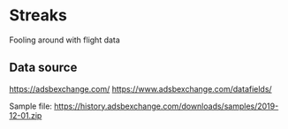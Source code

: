 Streaks
=======

Fooling around with flight data

Data source
-----------
https://adsbexchange.com/
https://www.adsbexchange.com/datafields/

Sample file:
https://history.adsbexchange.com/downloads/samples/2019-12-01.zip
